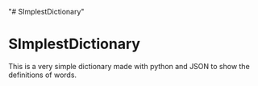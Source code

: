 "# SImplestDictionary" 
# SImplestDictionary

This is a very simple dictionary made with python and JSON to show the definitions of words. 
